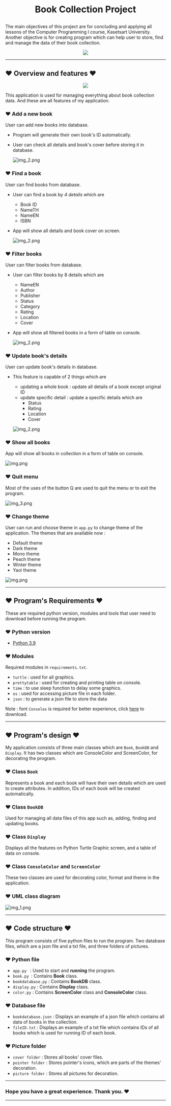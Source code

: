 
# <p align='center'> Book Collection Project </p>

The main objectives of this project are for concluding and applying
all lessons of the Computer Programming I course, Kasetsart University.
Another objective is for creating program which can help user to store, find 
and manage the data of their book collection.
<p align='center'>
<img src="https://github.com/ProudHokori/Book-collection-project/blob/main/md/logo_app.png">
</p>

---
## ♥ Overview and features ♥

<p align='center'>
<img src="https://github.com/ProudHokori/Book-collection-project/blob/main/md/menu_page.png">
</p>

This application is used for managing everything about book collection data. 
And these are all features of my application.

### ♥ Add a new book
User can add new books into database.
* Program will generate their own book's ID automatically.
* User can check all details and book's cover before storing it in database.
     
    ![img_2.png](md/add_page.png)
     
### ♥ Find a book
User can find books from database.
* User can find a book by _4 details_ which are 
  * Book ID
  * NameTH
  * NameEN
  * ISBN
* App will show all details and book cover on screen.

    ![img_2.png](md/find_page.png)

### ♥ Filter books
User can filter books from database.
   * User can filter books by 8 details which are
      - NameEN
      - Author
      - Publisher
      - Status
      - Category
      - Rating
      - Location
      - Cover
   * App will show all filtered books in a form of table on console.
  
        ![img_2.png](md/filter_page.png)

### ♥ Update book's details
User can update book's details in database.
   * This feature is capable of 2 things which are
      - updating a whole book : update all details of a book except original ID
      - update specific detail : update a specific details which are
        - Status
        - Rating
        - Location
        - Cover

     ![img_2.png](md/update_page.png)

### ♥ Show all books
App will show all books in collection in a form of table on console.
  
![img.png](md/console_table.png)
  
### ♥ Quit menu
Most of the uses of the button Q are used to quit the menu or to exit the program.

![img_3.png](md/quit.png)

### ♥ Change theme
User can run and choose theme in `app.py` to change 
theme of the application. The themes that are available now :
* Default theme
* Dark theme
* Mono theme
* Peach theme
* Winter theme
* Yaoi theme
    
![img.png](md/all_theme.png)

---
## ♥ Program's Requirements ♥

These are required python version, modules and tools 
that user need to download before running the program.

### ♥ Python version
* [Python 3.9](https://www.python.org/downloads/)
### ♥ Modules
Required modules in `requirements.txt`.
* `turtle` : used for all graphics.
* `prettytable` : used for creating and printing table on console.
* `time` : to use sleep function to delay some graphics.
* `os` : used for accessing picture file in each folder.
* `json` : to generate a json file to store the data

Note : font `Consolas` is required for better experience, 
click [here](https://github.com/tsenart/sight/raw/master/fonts/Consolas.ttf) to download.

---
## ♥ Program's design ♥

My application consists of three main classes which are 
`Book`, `BookDB` and `Display`. It has two classes which are 
ConsoleColor and ScreenColor, for decorating the program.

### ♥ Class `Book` 
Represents a book and each book will have
their own details which are used to create attributes.
In addition, IDs of each book will be created automatically.
### ♥ Class `BookDB`
Used for managing all data files of this app
such as, adding, finding and updating books.
### ♥ Class `Display`
Displays all the features on Python Turtle Graphic screen, and a table of data on console. 
### ♥ Class `ConsoleColor` and `ScreenColor`
These two classes are used for decorating color, format and theme in the application.

### ♥ UML class diagram 
![img_1.png](book_collection_diagram.png)

---
## ♥ Code structure ♥

This program consists of five python files to run the program. 
Two database files, which are a json file and a txt file, 
and three folders of pictures.  
### ♥ Python file
* `app.py ` : Used to start and **running** the program.
* `book.py `: Contains **Book** class.
* `bookdatabase.py` : Contains **BookDB** class.
* `display.py` : Contains **Display** class.
* `color.py` : Contains **ScreenColor** class and **ConsoleColor** class.
### ♥ Database file
* `bookdatabase.json` : Displays an example of a json file which contains all 
  data of books in the collection.
* `fileID.txt` : Displays an example of a txt file which contains IDs of 
  all books which is used for running ID of each book.
### ♥ Picture folder
* `cover folder` : Stores all books' cover files.
* `pointer folder` : Stores pointer's icons, which are parts of the themes' decoration.
* `picture folder` : Stores all pictures for decoration.

---
 ### **Hope you have a great experience. Thank you. ♥**

---   
